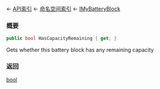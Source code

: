 ← [API索引](Api-Index) ← [命名空间索引](Namespace-Index) ← [IMyBatteryBlock](Sandbox.ModAPI.Ingame.IMyBatteryBlock)

### 概要

```csharp
public bool HasCapacityRemaining { get; }
```

Gets whether this battery block has any remaining capacity

### 返回

[bool](https://docs.microsoft.com/en-us/dotnet/api/System.Boolean?view=netframework-4.6)

